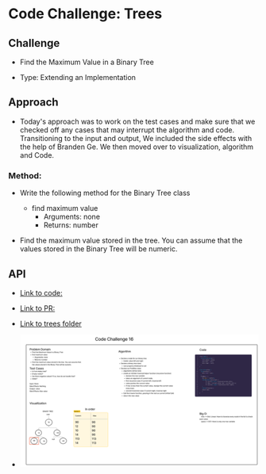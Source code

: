 # Code Challenge: Trees

## Challenge

- Find the Maximum Value in a Binary Tree

- Type: Extending an Implementation

## Approach

- Today's approach was to work on the test cases and make sure that we checked off any cases that may interrupt the algorithm and code. Transitioning to the input and output, We included the side effects with the help of Branden Ge. We then moved over to visualization, algorithm and Code.

### Method:

- Write the following method for the Binary Tree class

  - find maximum value
    - Arguments: none
    - Returns: number
- Find the maximum value stored in the tree. You can assume that the values stored in the Binary Tree will be numeric.

## API

- [Link to code:](trees-max.js)

- [Link to PR:](https://github.com/Keelen-Fisher/data-structures-and-algorithms/pull/42)

- [Link to trees folder](https://github.com/Keelen-Fisher/data-structures-and-algorithms/tree/main/javascript/trees)

- ![trees](../../Images/tree-max.png)

